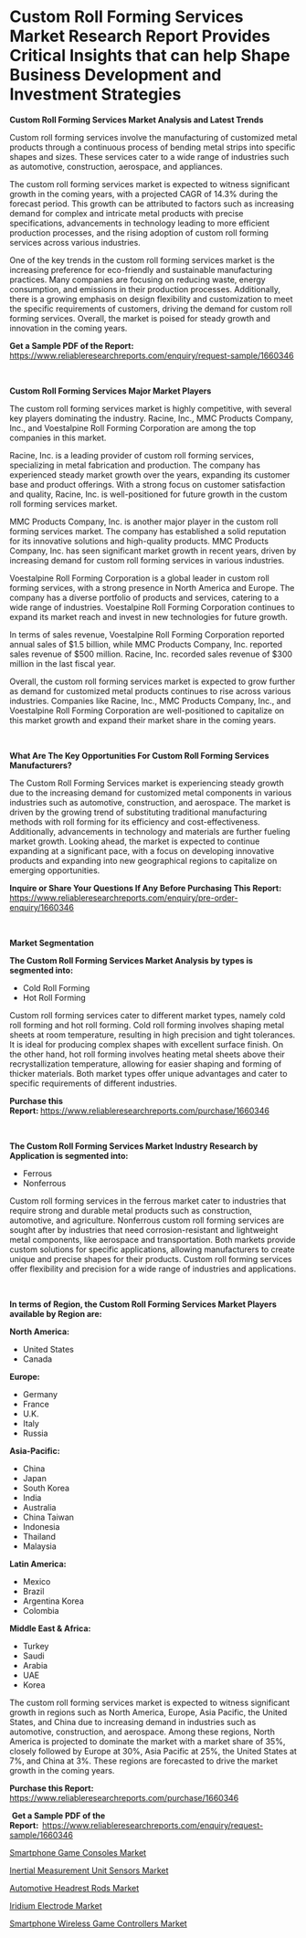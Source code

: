 <p><h1>Custom Roll Forming Services Market Research Report Provides Critical Insights that can help Shape Business Development and Investment Strategies</h1></p><p><strong>Custom Roll Forming Services Market Analysis and Latest Trends</strong></p>
<p><p>Custom roll forming services involve the manufacturing of customized metal products through a continuous process of bending metal strips into specific shapes and sizes. These services cater to a wide range of industries such as automotive, construction, aerospace, and appliances.</p><p>The custom roll forming services market is expected to witness significant growth in the coming years, with a projected CAGR of 14.3% during the forecast period. This growth can be attributed to factors such as increasing demand for complex and intricate metal products with precise specifications, advancements in technology leading to more efficient production processes, and the rising adoption of custom roll forming services across various industries.</p><p>One of the key trends in the custom roll forming services market is the increasing preference for eco-friendly and sustainable manufacturing practices. Many companies are focusing on reducing waste, energy consumption, and emissions in their production processes. Additionally, there is a growing emphasis on design flexibility and customization to meet the specific requirements of customers, driving the demand for custom roll forming services. Overall, the market is poised for steady growth and innovation in the coming years.</p></p>
<p><strong>Get a Sample PDF of the Report:&nbsp;</strong> <a href="https://www.reliableresearchreports.com/enquiry/request-sample/1660346">https://www.reliableresearchreports.com/enquiry/request-sample/1660346</a></p>
<p>&nbsp;</p>
<p><strong>Custom Roll Forming Services Major Market Players</strong></p>
<p><p>The custom roll forming services market is highly competitive, with several key players dominating the industry. Racine, Inc., MMC Products Company, Inc., and Voestalpine Roll Forming Corporation are among the top companies in this market.</p><p>Racine, Inc. is a leading provider of custom roll forming services, specializing in metal fabrication and production. The company has experienced steady market growth over the years, expanding its customer base and product offerings. With a strong focus on customer satisfaction and quality, Racine, Inc. is well-positioned for future growth in the custom roll forming services market.</p><p>MMC Products Company, Inc. is another major player in the custom roll forming services market. The company has established a solid reputation for its innovative solutions and high-quality products. MMC Products Company, Inc. has seen significant market growth in recent years, driven by increasing demand for custom roll forming services in various industries.</p><p>Voestalpine Roll Forming Corporation is a global leader in custom roll forming services, with a strong presence in North America and Europe. The company has a diverse portfolio of products and services, catering to a wide range of industries. Voestalpine Roll Forming Corporation continues to expand its market reach and invest in new technologies for future growth.</p><p>In terms of sales revenue, Voestalpine Roll Forming Corporation reported annual sales of $1.5 billion, while MMC Products Company, Inc. reported sales revenue of $500 million. Racine, Inc. recorded sales revenue of $300 million in the last fiscal year.</p><p>Overall, the custom roll forming services market is expected to grow further as demand for customized metal products continues to rise across various industries. Companies like Racine, Inc., MMC Products Company, Inc., and Voestalpine Roll Forming Corporation are well-positioned to capitalize on this market growth and expand their market share in the coming years.</p></p>
<p>&nbsp;</p>
<p><strong>What Are The Key Opportunities For Custom Roll Forming Services Manufacturers?</strong></p>
<p><p>The Custom Roll Forming Services market is experiencing steady growth due to the increasing demand for customized metal components in various industries such as automotive, construction, and aerospace. The market is driven by the growing trend of substituting traditional manufacturing methods with roll forming for its efficiency and cost-effectiveness. Additionally, advancements in technology and materials are further fueling market growth. Looking ahead, the market is expected to continue expanding at a significant pace, with a focus on developing innovative products and expanding into new geographical regions to capitalize on emerging opportunities.</p></p>
<p><strong>Inquire or Share Your Questions If Any Before Purchasing This Report:</strong> <a href="https://www.reliableresearchreports.com/enquiry/pre-order-enquiry/1660346">https://www.reliableresearchreports.com/enquiry/pre-order-enquiry/1660346</a></p>
<p>&nbsp;</p>
<p><strong>Market Segmentation</strong></p>
<p><strong>The Custom Roll Forming Services Market Analysis by types is segmented into:</strong></p>
<p><ul><li>Cold Roll Forming</li><li>Hot Roll Forming</li></ul></p>
<p><p>Custom roll forming services cater to different market types, namely cold roll forming and hot roll forming. Cold roll forming involves shaping metal sheets at room temperature, resulting in high precision and tight tolerances. It is ideal for producing complex shapes with excellent surface finish. On the other hand, hot roll forming involves heating metal sheets above their recrystallization temperature, allowing for easier shaping and forming of thicker materials. Both market types offer unique advantages and cater to specific requirements of different industries.</p></p>
<p><strong>Purchase this Report:&nbsp;</strong><a href="https://www.reliableresearchreports.com/purchase/1660346">https://www.reliableresearchreports.com/purchase/1660346</a></p>
<p>&nbsp;</p>
<p><strong>The Custom Roll Forming Services Market Industry Research by Application is segmented into:</strong></p>
<p><ul><li>Ferrous</li><li>Nonferrous</li></ul></p>
<p><p>Custom roll forming services in the ferrous market cater to industries that require strong and durable metal products such as construction, automotive, and agriculture. Nonferrous custom roll forming services are sought after by industries that need corrosion-resistant and lightweight metal components, like aerospace and transportation. Both markets provide custom solutions for specific applications, allowing manufacturers to create unique and precise shapes for their products. Custom roll forming services offer flexibility and precision for a wide range of industries and applications.</p></p>
<p>&nbsp;</p>
<p><strong>In terms of Region, the Custom Roll Forming Services Market Players available by Region are:</strong></p>
<p>
    <p> <strong> North America: </strong>
        <ul>
            <li>United States</li>
            <li>Canada</li>
        </ul>
        </p> 
    <p> <strong> Europe: </strong>
        <ul>
            <li>Germany</li>
            <li>France</li>
            <li>U.K.</li>
            <li>Italy</li>
            <li>Russia</li>
        </ul>
        </p> 
    <p> <strong> Asia-Pacific: </strong>
        <ul>
            <li>China</li>
            <li>Japan</li>
            <li>South Korea</li>
            <li>India</li>
            <li>Australia</li>
            <li>China Taiwan</li>
            <li>Indonesia</li>
            <li>Thailand</li>
            <li>Malaysia</li>
        </ul>
        </p> 
    <p> <strong> Latin America: </strong>
        <ul>
            <li>Mexico</li>
            <li>Brazil</li>
            <li>Argentina Korea</li>
            <li>Colombia</li>
        </ul>
        </p> 
    <p> <strong> Middle East & Africa: </strong>
        <ul>
            <li>Turkey</li>
            <li>Saudi</li>
            <li>Arabia</li>
            <li>UAE</li>
            <li>Korea</li>
        </ul>
    </p>
    </p>
<p><p>The custom roll forming services market is expected to witness significant growth in regions such as North America, Europe, Asia Pacific, the United States, and China due to increasing demand in industries such as automotive, construction, and aerospace. Among these regions, North America is projected to dominate the market with a market share of 35%, closely followed by Europe at 30%, Asia Pacific at 25%, the United States at 7%, and China at 3%. These regions are forecasted to drive the market growth in the coming years.</p></p>
<p><strong>Purchase this Report: </strong><a href="https://www.reliableresearchreports.com/purchase/1660346">https://www.reliableresearchreports.com/purchase/1660346</a></p>
<p>&nbsp;<strong>Get a Sample PDF of the Report:&nbsp;&nbsp;</strong><a href="https://www.reliableresearchreports.com/enquiry/request-sample/1660346">https://www.reliableresearchreports.com/enquiry/request-sample/1660346</a></p>
<p><strong></strong></p>
<p><p><a href="https://thundering-castanet-c65.notion.site/Smartphone-Game-Consoles-Market-Size-Share-Trends-Analysis-Report-By-Application-Regional-Outloo-0ca80d9171ff4987b07703a9bd338b58">Smartphone Game Consoles Market</a></p><p><a href="https://view.publitas.com/reportprime-1/inertial-measurement-unit-sensors-market-size-market-trends-and-growth-outlook-forecasted-for-period-from-2024-to-2031/">Inertial Measurement Unit Sensors Market</a></p><p><a href="https://thundering-castanet-c65.notion.site/Insights-into-Automotive-Headrest-Rods-Market-Size-Analysing-Market-Share-Trends-and-Growth-from--326fbc0f149f47d4b82384658434fafb">Automotive Headrest Rods Market</a></p><p><a href="https://view.publitas.com/reportprime-1/iridium-electrode-market-research-report-provides-critical-insights-that-can-help-shape-business-development-and-investment-strategies/">Iridium Electrode Market</a></p><p><a href="https://bubble-tree-ea4.notion.site/Smartphone-Wireless-Game-Controllers-Market-Size-Furnishes-Valuable-Information-Encompassing-Market--ca72f4ba4e9a437b8b78daad55abc074">Smartphone Wireless Game Controllers Market</a></p></p>
